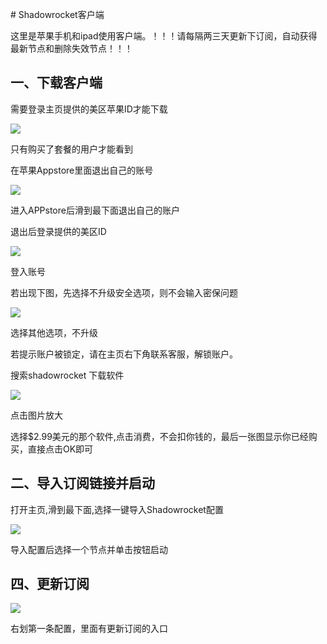 ​# Shadowrocket客户端

这里是苹果手机和ipad使用客户端。！！！请每隔两三天更新下订阅，自动获得最新节点和删除失效节点！！！

## 一、下载客户端 <a href="#yi-xia-zai-ke-hu-duan" id="yi-xia-zai-ke-hu-duan"></a>

需要登录主页提供的美区苹果ID才能下载

![](https://files.gitbook.com/v0/b/gitbook-x-prod.appspot.com/o/spaces%2Fu2jcwjYqWcWM8GNzG1CV%2Fuploads%2Fgit-blob-012663f814186b1318311930916bb01d7e67df9a%2F182703.png?alt=media)

只有购买了套餐的用户才能看到

在苹果Appstore里面退出自己的账号

![](https://gblobscdn.gitbook.com/assets%2F-MZLH6c4OwkK2u-QUq7C%2F-MZWdPP5LZFVhqIY9EFA%2F-MZWgMlYipvTVZ5icv-2%2FDingtalk_20210430153210.jpg?alt=media&token=0900ec51-e35d-47b9-83da-a18cfcd0affb)

进入APPstore后滑到最下面退出自己的账户

退出后登录提供的美区ID

![](https://gblobscdn.gitbook.com/assets%2F-MZLH6c4OwkK2u-QUq7C%2F-MZWdPP5LZFVhqIY9EFA%2F-MZWhrjpDDW1y5T307Z3%2FDingtalk_20210430153815.jpg?alt=media&token=848e0f0f-9bcf-4060-a363-12d358fd6d17)

登入账号

若出现下图，先选择不升级安全选项，则不会输入密保问题

![](https://gblobscdn.gitbook.com/assets%2F-MZLH6c4OwkK2u-QUq7C%2F-MZWdPP5LZFVhqIY9EFA%2F-MZWiVZDQGc4DGCmNptE%2FDingtalk_20210430154136.jpg?alt=media&token=ff5984d1-98c0-4831-956e-2f8c8a615a21)

选择其他选项，不升级

若提示账户被锁定，请在主页右下角联系客服，解锁账户。

搜索shadowrocket 下载软件

![](https://gblobscdn.gitbook.com/assets%2F-MZLH6c4OwkK2u-QUq7C%2F-MZWin_JidvaJutKHgUW%2F-MZWkNVXU3TuOw7KOn22%2FDingtalk_20210430154948.jpg?alt=media&token=4a4d824b-57fe-4b19-a8be-0fe946dd09c4)

点击图片放大

选择$2.99美元的那个软件,点击消费，不会扣你钱的，最后一张图显示你已经购买，直接点击OK即可

## 二、导入订阅链接并启动 <a href="#er-dao-ru-ding-yue-lian-jie-bing-qi-dong" id="er-dao-ru-ding-yue-lian-jie-bing-qi-dong"></a>

打开主页,滑到最下面,选择一键导入Shadowrocket配置

![](https://gblobscdn.gitbook.com/assets%2F-MZLH6c4OwkK2u-QUq7C%2F-MZWlAXg2_1ALzg59lTW%2F-MZWmmMXDDGEXj7r5tPu%2FDingtalk_20210430160015.jpg?alt=media&token=4367564d-7239-4243-a676-b173a62bba1f)

导入配置后选择一个节点并单击按钮启动

## 四、更新订阅 <a href="#si-geng-xin-ding-yue" id="si-geng-xin-ding-yue"></a>

![](https://gblobscdn.gitbook.com/assets%2F-MZLH6c4OwkK2u-QUq7C%2F-MZWlAXg2_1ALzg59lTW%2F-MZWnRHTsOcWMZt7V1ZV%2FDingtalk_20210430160308.jpg?alt=media&token=22690936-a92f-4957-b2dd-93837a596a5b)

右划第一条配置，里面有更新订阅的入口
